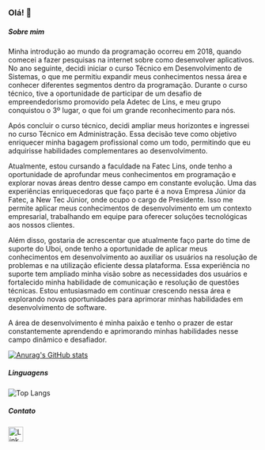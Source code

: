 ### Olá! 👋

##### Sobre mim
Minha introdução ao mundo da programação ocorreu em 2018, quando comecei a fazer pesquisas na internet sobre como desenvolver aplicativos. No ano seguinte, decidi iniciar o curso Técnico em Desenvolvimento de Sistemas, o que me permitiu expandir meus conhecimentos nessa área e conhecer diferentes segmentos dentro da programação. Durante o curso técnico, tive a oportunidade de participar de um desafio de empreendedorismo promovido pela Adetec de Lins, e meu grupo conquistou o 3º lugar, o que foi um grande reconhecimento para nós.

Após concluir o curso técnico, decidi ampliar meus horizontes e ingressei no curso Técnico em Administração. Essa decisão teve como objetivo enriquecer minha bagagem profissional como um todo, permitindo que eu adquirisse habilidades complementares ao desenvolvimento.

Atualmente, estou cursando a faculdade na Fatec Lins, onde tenho a oportunidade de aprofundar meus conhecimentos em programação e explorar novas áreas dentro desse campo em constante evolução. Uma das experiências enriquecedoras que faço parte é a nova Empresa Júnior da Fatec, a New Tec Júnior, onde ocupo o cargo de Presidente. Isso me permite aplicar meus conhecimentos de desenvolvimento em um contexto empresarial, trabalhando em equipe para oferecer soluções tecnológicas aos nossos clientes.

Além disso, gostaria de acrescentar que atualmente faço parte do time de suporte do Uboi, onde tenho a oportunidade de aplicar meus conhecimentos em desenvolvimento ao auxiliar os usuários na resolução de problemas e na utilização eficiente dessa plataforma. Essa experiência no suporte tem ampliado minha visão sobre as necessidades dos usuários e fortalecido minha habilidade de comunicação e resolução de questões técnicas. Estou entusiasmado em continuar crescendo nessa área e explorando novas oportunidades para aprimorar minhas habilidades em desenvolvimento de software.

A área de desenvolvimento é minha paixão e tenho o prazer de estar constantemente aprendendo e aprimorando minhas habilidades nesse campo dinâmico e desafiador.

[![Anurag's GitHub stats](https://github-readme-stats.vercel.app/api?username=viniciusMarinelli)](https://github.com/anuraghazra/github-readme-stats)

##### Linguagens
![Top Langs](https://github-readme-stats.vercel.app/api/top-langs/?username=viniciusMarinelli&layout=compact)

##### Contato
[<img src="https://camo.githubusercontent.com/a80d00f23720d0bc9f55481cfcd77ab79e141606829cf16ec43f8cacc7741e46/68747470733a2f2f696d672e736869656c64732e696f2f62616467652f4c696e6b6564496e2d3030373742353f7374796c653d666f722d7468652d6261646765266c6f676f3d6c696e6b6564696e266c6f676f436f6c6f723d7768697465" alt="Linkedin" height="30" data-canonical-src="https://img.shields.io/badge/LinkedIn-0077B5?style=for-the-badge&amp;logo=linkedin&amp;logoColor=white" style="max-width: 100%;">](https://www.linkedin.com/in/vin%C3%ADcius-de-souza-412ab4229/)
<!--
**viniciusmarinelli/viniciusmarinelli** is a ✨ _special_ ✨ repository because its `README.md` (this file) appears on your GitHub profile.

Here are some ideas to get you started:

- 🔭 I’m currently working on ...
- 🌱 I’m currently learning ...
- 👯 I’m looking to collaborate on ...
- 🤔 I’m looking for help with ...
- 💬 Ask me about ...
- 📫 How to reach me: ...
- 😄 Pronouns: ...
- ⚡ Fun fact: ...
-->
